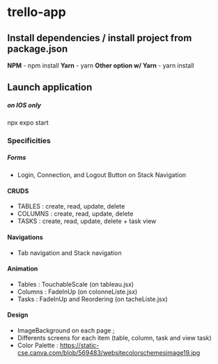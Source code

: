 # trello-app

## Install dependencies / install project from package.json

**NPM** - npm install
**Yarn** - yarn 
**Other option w/ Yarn** - yarn install 

## Launch application
##### *on IOS only*

npx expo start 


### Specificities 

##### Forms
- Login, Connection, and Logout Button on Stack Navigation

#### CRUDS
- TABLES : create, read, update, delete
- COLUMNS : create, read, update, delete
- TASKS : create, read, update, delete + task view 

#### Navigations
- Tab navigation and Stack navigation 

#### Animation 
- Tables : TouchableScale (on tableau.jsx)
- Columns : FadeInUp (on colonneListe.jsx)
- Tasks : FadeInUp and Reordering (on tacheListe.jsx)

#### Design 
- ImageBackground on each page ; 
- Differents screens for each item (table, column, task and view task)
- Color Palette : https://static-cse.canva.com/blob/569483/websitecolorschemesimage19.jpg

